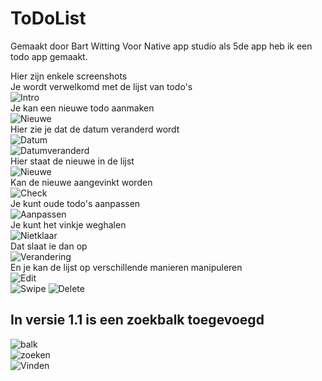 # ToDoList
Gemaakt door Bart Witting
Voor Native app studio als 5de app heb ik een todo app gemaakt. 

Hier zijn enkele screenshots <br/>
Je wordt verwelkomd met de lijst van todo's <br/>
![Intro](/doc/Welkom.png) <br/>
Je kan een nieuwe todo aanmaken <br/>
![Nieuwe](/doc/Nieuwe.png) <br/>
Hier zie je dat de datum veranderd wordt <br/>
![Datum](/doc/Datum.png) <br/>
![Datumveranderd](/doc/Datum2.png) <br/>
Hier staat de nieuwe in de lijst <br/>
![Nieuwe](/doc/Welkomnieuw.png) <br/>
Kan de nieuwe aangevinkt worden <br/>
![Check](/doc/Welkomvink.png) <br/>
Je kunt oude todo's aanpassen <br/>
![Aanpassen](/doc/Aanpassen.png) <br/>
Je kunt het vinkje weghalen <br/>
![Nietklaar](/doc/unvink.png) <br/>
Dat slaat ie dan op <br/>
![Verandering](/doc/resultaat.png) <br/>
En je kan de lijst op verschillende manieren manipuleren <br/>
![Edit](/doc/Edit.png) <br/>
![Swipe](/doc/Swipe.png)
![Delete](/doc/Delete.png) <br/>

## In versie 1.1 is een zoekbalk toegevoegd
![balk](/doc/Search1.png) <br/>
![zoeken](/doc/Search2.png) <br/>
![Vinden](/doc/Search3.png) <br/>
